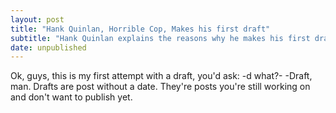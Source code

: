 ```yaml
---
layout: post
title: "Hank Quinlan, Horrible Cop, Makes his first draft"
subtitle: "Hank Quinlan explains the reasons why he makes his first draft."
date: unpublished
---
```


Ok, guys, this is my first attempt with a draft, you'd ask: -d what?- 
-Draft, man.
Drafts are post without a date. They're posts you're still
working on and don't want to publish yet. 
